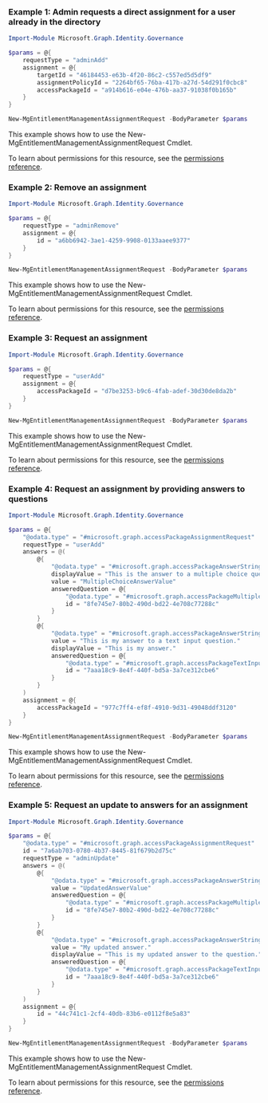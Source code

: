 ### Example 1: Admin requests a direct assignment for a user already in the directory

```powershellImport-Module Microsoft.Graph.Identity.Governance

$params = @{
	requestType = "adminAdd"
	assignment = @{
		targetId = "46184453-e63b-4f20-86c2-c557ed5d5df9"
		assignmentPolicyId = "2264bf65-76ba-417b-a27d-54d291f0cbc8"
		accessPackageId = "a914b616-e04e-476b-aa37-91038f0b165b"
	}
}

New-MgEntitlementManagementAssignmentRequest -BodyParameter $params
```
This example shows how to use the New-MgEntitlementManagementAssignmentRequest Cmdlet.
To learn about permissions for this resource, see the [permissions reference](/graph/permissions-reference).

### Example 2: Remove an assignment

```powershellImport-Module Microsoft.Graph.Identity.Governance

$params = @{
	requestType = "adminRemove"
	assignment = @{
		id = "a6bb6942-3ae1-4259-9908-0133aaee9377"
	}
}

New-MgEntitlementManagementAssignmentRequest -BodyParameter $params
```
This example shows how to use the New-MgEntitlementManagementAssignmentRequest Cmdlet.
To learn about permissions for this resource, see the [permissions reference](/graph/permissions-reference).

### Example 3: Request an assignment

```powershellImport-Module Microsoft.Graph.Identity.Governance

$params = @{
	requestType = "userAdd"
	assignment = @{
		accessPackageId = "d7be3253-b9c6-4fab-adef-30d30de8da2b"
	}
}

New-MgEntitlementManagementAssignmentRequest -BodyParameter $params
```
This example shows how to use the New-MgEntitlementManagementAssignmentRequest Cmdlet.
To learn about permissions for this resource, see the [permissions reference](/graph/permissions-reference).

### Example 4: Request an assignment by providing answers to questions

```powershellImport-Module Microsoft.Graph.Identity.Governance

$params = @{
	"@odata.type" = "#microsoft.graph.accessPackageAssignmentRequest"
	requestType = "userAdd"
	answers = @(
		@{
			"@odata.type" = "#microsoft.graph.accessPackageAnswerString"
			displayValue = "This is the answer to a multiple choice question"
			value = "MultipleChoiceAnswerValue"
			answeredQuestion = @{
				"@odata.type" = "#microsoft.graph.accessPackageMultipleChoiceQuestion"
				id = "8fe745e7-80b2-490d-bd22-4e708c77288c"
			}
		}
		@{
			"@odata.type" = "#microsoft.graph.accessPackageAnswerString"
			value = "This is my answer to a text input question."
			displayValue = "This is my answer."
			answeredQuestion = @{
				"@odata.type" = "#microsoft.graph.accessPackageTextInputQuestion"
				id = "7aaa18c9-8e4f-440f-bd5a-3a7ce312cbe6"
			}
		}
	)
	assignment = @{
		accessPackageId = "977c7ff4-ef8f-4910-9d31-49048ddf3120"
	}
}

New-MgEntitlementManagementAssignmentRequest -BodyParameter $params
```
This example shows how to use the New-MgEntitlementManagementAssignmentRequest Cmdlet.
To learn about permissions for this resource, see the [permissions reference](/graph/permissions-reference).

### Example 5: Request an update to answers for an assignment

```powershellImport-Module Microsoft.Graph.Identity.Governance

$params = @{
	"@odata.type" = "#microsoft.graph.accessPackageAssignmentRequest"
	id = "7a6ab703-0780-4b37-8445-81f679b2d75c"
	requestType = "adminUpdate"
	answers = @(
		@{
			"@odata.type" = "#microsoft.graph.accessPackageAnswerString"
			value = "UpdatedAnswerValue"
			answeredQuestion = @{
				"@odata.type" = "#microsoft.graph.accessPackageMultipleChoiceQuestion"
				id = "8fe745e7-80b2-490d-bd22-4e708c77288c"
			}
		}
		@{
			"@odata.type" = "#microsoft.graph.accessPackageAnswerString"
			value = "My updated answer."
			displayValue = "This is my updated answer to the question."
			answeredQuestion = @{
				"@odata.type" = "#microsoft.graph.accessPackageTextInputQuestion"
				id = "7aaa18c9-8e4f-440f-bd5a-3a7ce312cbe6"
			}
		}
	)
	assignment = @{
		id = "44c741c1-2cf4-40db-83b6-e0112f8e5a83"
	}
}

New-MgEntitlementManagementAssignmentRequest -BodyParameter $params
```
This example shows how to use the New-MgEntitlementManagementAssignmentRequest Cmdlet.
To learn about permissions for this resource, see the [permissions reference](/graph/permissions-reference).

